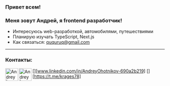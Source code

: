 ### Привет всем!
### Меня зовут Андрей, я frontend разработчик!

- Интересуюсь web-разработкой, автомобилями, путешествиями
- Планирую изучать TypeScript, Next.js
- Как связаться: ququruq@gmail.com
---
### Контакты:

[<img align="left" alt="Andrey | www.linkedin.com/in/AndreyOhotnikov-690a2b219" width="40px" src="https://www.freepnglogos.com/uploads/linkedin-logo-design-30.png" />][www.linkedin.com/in/AndreyOhotnikov-690a2b219]
[<img align="left" alt="Andrey | https://t.me/krages78" width="40px" src="https://img.icons8.com/fluency/48/000000/telegram-app.png" />][https://t.me/krages78]


